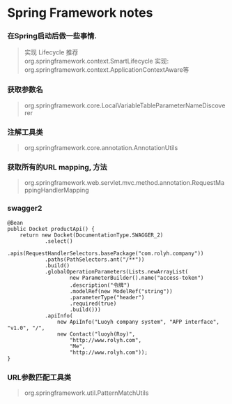 # Spring Framework notes

### 在Spring启动后做一些事情.
> 实现 Lifecycle 推荐  
> org.springframework.context.SmartLifecycle
> 实现:
> org.springframework.context.ApplicationContextAware等

### 获取参数名
>org.springframework.core.LocalVariableTableParameterNameDiscoverer

### 注解工具类
> org.springframework.core.annotation.AnnotationUtils

### 获取所有的URL mapping, 方法
> org.springframework.web.servlet.mvc.method.annotation.RequestMappingHandlerMapping

### swagger2
```
@Bean
public Docket productApi() {
	return new Docket(DocumentationType.SWAGGER_2)
			.select()
			.apis(RequestHandlerSelectors.basePackage("com.rolyh.company"))
			.paths(PathSelectors.ant("/**"))
			.build() 
			.globalOperationParameters(Lists.newArrayList(
					new ParameterBuilder().name("access-token")
					.description("令牌")
					.modelRef(new ModelRef("string"))
					.parameterType("header")
					.required(true)
					.build()))
			.apiInfo(
				new ApiInfo("Luoyh company system", "APP interface", "v1.0", "/",
				new Contact("luoyh(Roy)", 
					"http://www.rolyh.com", 
					"Me", 
					"http://www.rolyh.com"));
}
```

### URL参数匹配工具类
> org.springframework.util.PatternMatchUtils